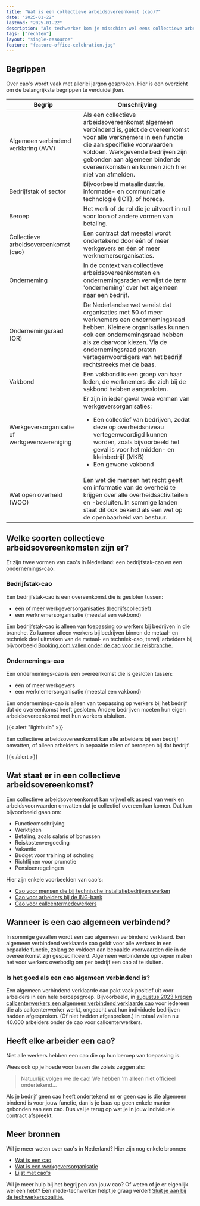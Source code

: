 ```yaml
---
title: "Wat is een collectieve arbeidsovereenkomst (cao)?"
date: "2025-01-22"
lastmod: "2025-01-22"
description: "Als techwerker kom je misschien wel eens collectieve arbeidsovereenkomsten (cao's) tegen. Maar hoe werkt een cao? Wat staat erin? Hier de basis over cao's in Nederland."
tags: ["rechten"]
layout: "single-resource"
feature: "feature-office-celebration.jpg"
---
```


## Begrippen

Over cao's wordt vaak met allerlei jargon gesproken. Hier is een overzicht om de belangrijkste begrippen te verduidelijken.

Begrip | Omschrijving
--- | --- 
Algemeen verbindend verklaring (AVV) | Als een collectieve arbeidsovereenkomst algemeen verbindend is, geldt de overeenkomst voor alle werknemers in een functie die aan specifieke voorwaarden voldoen. Werkgevende bedrijven zijn gebonden aan algemeen bindende overeenkomsten en kunnen zich hier niet van afmelden.
Bedrijfstak of sector | Bijvoorbeeld metaalindustrie, informatie- en communicatie technologie (ICT), of horeca.
Beroep | Het werk of de rol die je uitvoert in ruil voor loon of andere vormen van betaling.
Collectieve arbeidsovereenkomst (cao) | Een contract dat meestal wordt ondertekend door één of meer werkgevers en één of meer werknemersorganisaties.
Onderneming | In de context van collectieve arbeidsovereenkomsten en ondernemingsraden verwijst de term 'onderneming' over het algemeen naar een bedrijf.
Ondernemingsraad (OR) | De Nederlandse wet vereist dat organisaties met 50 of meer werknemers een ondernemingsraad hebben. Kleinere organisaties kunnen ook een ondernemingsraad hebben als ze daarvoor kiezen. Via de ondernemingsraad praten vertegenwoordigers van het bedrijf rechtstreeks met de baas.
Vakbond | Een vakbond is een groep van haar leden, de werknemers die zich bij de vakbond hebben aangesloten.
Werkgeversorganisatie of werkgeversvereniging | Er zijn in ieder geval twee vormen van werkgeversorganisaties: <ul><li>Een collectief van bedrijven, zodat deze op overheidsniveau vertegenwoordigd kunnen worden, zoals bijvoorbeeld het geval is voor het midden- en kleinbedrijf (MKB)</li><li>Een gewone vakbond</li> </ul>
Wet open overheid (WOO) | Een wet die mensen het recht geeft om informatie van de overheid te krijgen over alle overheidsactiviteiten en -besluiten. In sommige landen staat dit ook bekend als een wet op de openbaarheid van bestuur.

<!-- Vermoeden: Ben heeft gehoord dat sommige OR's onderhandelingen voeren als er een gebrek is aan vakbondsaanwezigheid in sommige bedrijven -->

## Welke soorten collectieve arbeidsovereenkomsten zijn er?

Er zijn twee vormen van cao's in Nederland: een bedrijfstak-cao en een ondernemings-cao.

### Bedrijfstak-cao

Een bedrijfstak-cao is een overeenkomst die is gesloten tussen:

- één of meer werkgeversorganisaties (bedrijfscollectief)
- een werknemersorganisatie (meestal een vakbond)

Een bedrijfstak-cao is alleen van toepassing op werkers bij bedrijven in die branche. Zo kunnen alleen werkers bij bedrijven binnen de metaal- en techniek deel uitmaken van de metaal- en techniek-cao, terwijl arbeiders bij bijvoorbeeld [Booking.com vallen onder de cao voor de reisbranche](https://www.rijksoverheid.nl/documenten/woo-besluiten/2023/01/20/besluit-op-woo-verzoek-over-cao-in-de-reisbranche).

### Ondernemings-cao

Een ondernemings-cao is een overeenkomst die is gesloten tussen:

- één of meer werkgevers
- een werknemersorganisatie (meestal een vakbond)

Een ondernemings-cao is alleen van toepassing op werkers bij het bedrijf dat de overeenkomst heeft gesloten. Andere bedrijven moeten hun eigen arbeidsovereenkomst met hun werkers afsluiten.

{{< alert "lightbulb" >}}

Een collectieve arbeidsovereenkomst kan alle arbeiders bij een bedrijf omvatten, of alleen arbeiders in bepaalde rollen of beroepen bij dat bedrijf.

{{< /alert >}}

<!-- TO DO: bevestigen, dan commentaar verwijderen

❓Vereist bevestiging - Alle cao's van de industrie worden ondertekend door de overheid en zijn als zodanig over het algemeen allemaal openbaar en zichtbaar

❓Vereist bevestiging - Bedrijfs-cao's zijn over het algemeen ook allemaal openbaar? -->

## Wat staat er in een collectieve arbeidsovereenkomst?

Een collectieve arbeidsovereenkomst kan vrijwel elk aspect van werk en arbeidsvoorwaarden omvatten dat je collectief overeen kan komen. Dat kan bijvoorbeeld gaan om:

- Functieomschrijving
- Werktijden
- Betaling, zoals salaris of bonussen
- Reiskostenvergoeding
- Vakantie
- Budget voor training of scholing
- Richtlijnen voor promotie
- Pensioenregelingen

Hier zijn enkele voorbeelden van cao's:

- [Cao voor mensen die bij technische installatiebedrijven werken](https://www.fnv.nl/cao-sector/metaal/metaal-techniek/cao-technisch-installatiebedrijf)
- [Cao voor arbeiders bij de ING-bank](https://www.uitvoeringarbeidsvoorwaardenwetgeving.nl/mozard/!suite92.scherm1007?mObj=40406&mSelod=483664)
- [Cao voor callcentermedewerkers](https://zoek.officielebekendmakingen.nl/stcrt-2023-19994.html)

## Wanneer is een cao algemeen verbindend?

In sommige gevallen wordt een cao algemeen verbindend verklaard. Een algemeen verbindend verklaarde cao geldt voor alle werkers in een bepaalde functie, zolang ze voldoen aan bepaalde voorwaarden die in de overeenkomst zijn gespecificeerd. Algemeen verbindende oproepen maken het voor werkers overbodig om per bedrijf een cao af te sluiten.

### Is het goed als een cao algemeen verbindend is?

Een algemeen verbindend verklaarde cao pakt vaak positief uit voor arbeiders in een hele beroepsgroep. Bijvoorbeeld, in [augustus 2023 kregen callcenterwerkers een algemeen verbindend verklaarde cao](https://www.fnv.nl/nieuwsbericht/sectornieuws/ict/2023/08/duizenden-werknemers-callcenters-maken-loonsprong) voor iedereen die als callcenterwerker werkt, ongeacht wat hun individuele bedrijven hadden afgesproken. (Of niet hadden afgesproken.) In totaal vallen nu 40.000 arbeiders onder de cao voor callcenterwerkers.

<!-- TO DO: bevestigen, dan commentaar verwijderen

❓Vereist bevestiging - Over het algemeen geldt de AVV van een cao alleen voor op de industrie gebaseerde cao's.

❓Vereist bevestiging - Over het algemeen geldt de AVV van een cao alleen voor bepaalde beroepen in het bedrijf. -->

## Heeft elke arbeider een cao?

Niet alle werkers hebben een cao die op hun beroep van toepassing is.

Wees ook op je hoede voor bazen die zoiets zeggen als:

> Natuurlijk volgen we de cao! We hebben 'm alleen niet officieel ondertekend...

Als je bedrijf geen cao heeft ondertekend en er geen cao is die algemeen bindend is voor jouw functie, dan is je baas op geen enkele manier gebonden aan een cao. Dus val je terug op wat je in jouw individuele contract afspreekt.

## Meer bronnen

Wil je meer weten over cao's in Nederland? Hier zijn nog enkele bronnen:

- [Wat is een cao](https://www.rijksoverheid.nl/onderwerpen/arbeidsovereenkomst-en-cao/vraag-en-antwoord/wat-is-een-cao)
- [Wat is een werkgeversorganisatie](https://www.mkbservicedesk.nl/personeel/management/wat-is-een-werkgeversorganisatie)
- [Lijst met cao's](https://www.arboportaal.nl/externe-bronnen/overige-nuttige-links/overzicht-van-alle-caos-en-avvs)

Wil je meer hulp bij het begrijpen van jouw cao? Of weten of je er eigenlijk wel een hebt? Een mede-techwerker helpt je graag verder! [Sluit je aan bij de techwerkerscoalitie.](join)
